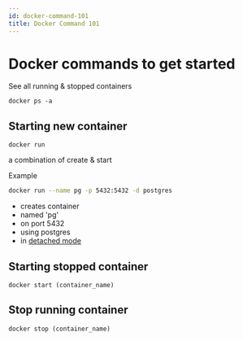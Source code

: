 ```yaml
---
id: docker-command-101
title: Docker Command 101 
---
```


# Docker commands to get started 

See all running & stopped containers
```
docker ps -a
```

## Starting new container
```
docker run
```
a combination of create & start

Example
```bash
docker run --name pg -p 5432:5432 -d postgres
```
- creates container 
- named 'pg' 
- on port 5432 
- using postgres 
- in [detached mode](https://www.freecodecamp.org/news/docker-detached-mode-explained/)

## Starting stopped container
```
docker start (container_name)
```

## Stop running container
```
docker stop (container_name)
```